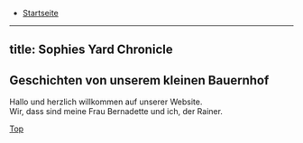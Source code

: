 * <a href="https://rainerlueers.github.io/sophies-yard-chronicle/">Startseite</a>

---
title: Sophies Yard Chronicle
---

## Geschichten von unserem kleinen Bauernhof  

Hallo und herzlich willkommen auf unserer Website.  
Wir, dass sind meine Frau Bernadette und ich, der Rainer.  



<a href="#">Top</a> 
